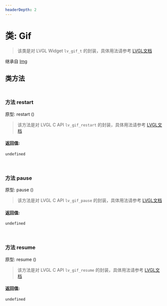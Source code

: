 ```yaml
---
headerDepth: 2
---
```


# 类: Gif

> 该类是对 LVGL Widget `lv_gif_t` 的封装，具体用法请参考  [LVGL文档](https://docs.lvgl.io/9.0/widgets/gif.html)

继承自 [Img](Img)


## 类方法

<p style="height: 10px;margin:0px"></p>

### <span class='member-header function'></span> 方法  restart


原型:  restart
 ()

> 该方法是对 LVGL C API `lv_gif_restart` 的封装，具体用法请参考 [LVGL文档](https://docs.lvgl.io/9.0/API/index.html)

#### 返回值:

`undefined`

<p style="height: 10px;margin:0px"></p>

<p style="height: 10px;margin:0px"></p>

### <span class='member-header function'></span> 方法  pause


原型:  pause
 ()

> 该方法是对 LVGL C API `lv_gif_pause` 的封装，具体用法请参考 [LVGL文档](https://docs.lvgl.io/9.0/API/index.html)

#### 返回值:

`undefined`

<p style="height: 10px;margin:0px"></p>

<p style="height: 10px;margin:0px"></p>

### <span class='member-header function'></span> 方法  resume


原型:  resume
 ()

> 该方法是对 LVGL C API `lv_gif_resume` 的封装，具体用法请参考 [LVGL文档](https://docs.lvgl.io/9.0/API/index.html)

#### 返回值:

`undefined`

<p style="height: 10px;margin:0px"></p>

